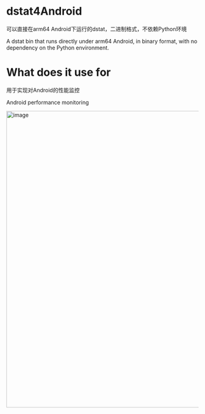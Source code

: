 # dstat4Android

可以直接在arm64 Android下运行的dstat，二进制格式，不依赖Python环境

A dstat bin that runs directly under arm64 Android, in binary format, with no dependency on the Python environment.

# What does it use for

用于实现对Android的性能监控

Android performance monitoring

<img width="776" alt="image" src="https://github.com/NasdaqGodzilla/dstat4Android/assets/26323326/7a6cfcf5-c74d-429b-9264-68e72128d68a">
